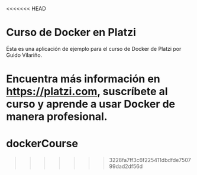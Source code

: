 <<<<<<< HEAD
# Curso de Docker en Platzi

Ésta es una aplicación de ejemplo para el curso de Docker de Platzi por Guido
Vilariño.

Encuentra más información en https://platzi.com, suscríbete al curso y aprende
a usar Docker de manera profesional.
=======
# dockerCourse
>>>>>>> 3228fa7ff3c6f225411dbdfde750799dad2df56d

